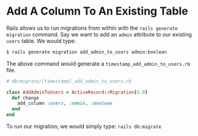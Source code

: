 # Add A Column To An Existing Table

Rails allows us to run migrations from within with the `rails generate migration` command. Say we want to add an `admin` attribute to our existing `users` table. We would type:

```bash
$ rails generate migration add_admin_to_users admin:boolean
```
The above command would generate a `timestamp_add_admin_to_users.rb` file.

```ruby
# db/migrate/[timestamp]_add_admin_to_users.rb

class AddAdminToUsers < ActiveRecord::Migration[5.0]
  def change
    add_column :users, :admin, :boolean
  end
end
```
To run our migration, we would simply type: `rails db:migrate`
